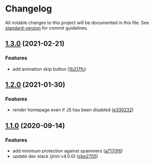 # Changelog

All notable changes to this project will be documented in this file. See [standard-version](https://github.com/conventional-changelog/standard-version) for commit guidelines.

## [1.3.0](https://github.com/LeKangouroo/lekangouroo.me-v2/compare/v1.2.0...v1.3.0) (2021-02-21)


### Features

* add animation skip button ([1b217fc](https://github.com/LeKangouroo/lekangouroo.me-v2/commit/1b217fc77701d56e453a191c1be7eaabc615fc9b))

## [1.2.0](https://github.com/LeKangouroo/lekangouroo.me-v2/compare/v1.1.0...v1.2.0) (2021-01-30)


### Features

* render homepage even if JS has been disabled ([e330232](https://github.com/LeKangouroo/lekangouroo.me-v2/commit/e3302327841401a61bccde00005ee442e4c4715e))

## [1.1.0](https://github.com/LeKangouroo/lekangouroo.me-v2/compare/v1.0.0...v1.1.0) (2020-09-14)


### Features

* add minimum protection against spammers ([a7170f6](https://github.com/LeKangouroo/lekangouroo.me-v2/commit/a7170f66b53129c24c2b6a35dfe0fc0b26807e3c))
* update dev stack (jinni v4.0.0) ([cbe2705](https://github.com/LeKangouroo/lekangouroo.me-v2/commit/cbe27056aa09b2a0563d98f7c50694fe6da0a1a0))
